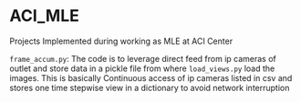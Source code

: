 # ACI_MLE
Projects Implemented during working as MLE at ACI Center


`frame_accum.py`: The code is to leverage direct feed from ip cameras of outlet and store data in a pickle file from where `load_views.py` load the images. This is basically Continuous access of ip cameras listed in csv and stores one time stepwise view in a dictionary to avoid network interruption 
